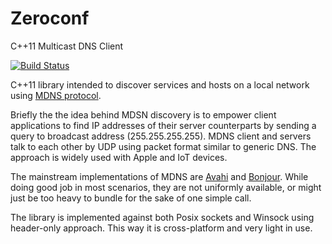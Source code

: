 # Zeroconf
C++11 Multicast DNS Client

[![Build Status](https://api.travis-ci.org/yvz/zeroconf.svg?branch=master)](https://travis-ci.org/yvz/zeroconf)

C++11 library intended to discover services and hosts on a local network using [MDNS protocol](https://en.wikipedia.org/wiki/Multicast_DNS).

Briefly the the idea behind MDSN discovery is to empower client applications to find IP addresses of their server counterparts by sending a query to broadcast address (255.255.255.255). MDNS client and servers talk to each other by UDP using packet format similar to generic DNS. The approach is widely used with Apple and IoT devices.

The mainstream implementations of MDNS are [Avahi](https://en.wikipedia.org/wiki/Avahi_(software)) and [Bonjour](https://en.wikipedia.org/wiki/Bonjour_(software)).
While doing good job in most scenarios, they are not uniformly available, or might just be too heavy to bundle for the sake of one simple call.

The library is implemented against both Posix sockets and Winsock using header-only approach. This way it is cross-platform and very light in use.
